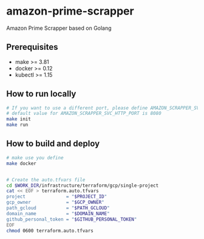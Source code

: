 # amazon-prime-scrapper
Amazon Prime Scrapper based on Golang

## Prerequisites
- make >= 3.81
- docker >= 0.12
- kubectl >= 1.15

## How to run locally
``` bash
# If you want to use a different port, please define AMAZON_SCRAPPER_SVC_HTTP_PORT in the Makefile
# default value for AMAZON_SCRAPPER_SVC_HTTP_PORT is 8080
make init
make run
```


## How to build and deploy
``` bash
# make use you define 
make docker


# Create the auto.tfvars file
cd $WORK_DIR/infrastructure/terraform/gcp/single-project
cat << EOF > terraform.auto.tfvars
project               = "$PROJECT_ID"
gcp_owner             = "$GCP_OWNER"
path_gcloud           = "$PATH_GCLOUD"
domain_name           = "$DOMAIN_NAME"
github_personal_token = "$GITHUB_PERSONAL_TOKEN"
EOF
chmod 0600 terraform.auto.tfvars
```
